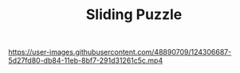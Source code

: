 <h1 align="center"> Sliding Puzzle </h1>
<br/>



https://user-images.githubusercontent.com/48890709/124306687-5d27fd80-db84-11eb-8bf7-291d31261c5c.mp4

